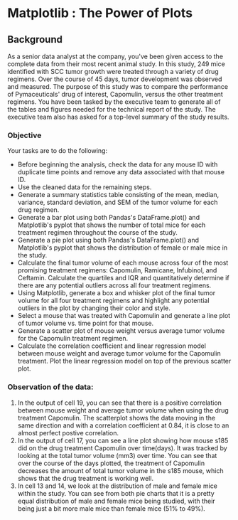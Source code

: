 # Matplotlib : The Power of Plots

## Background
As a senior data analyst at the company, you've been given access to the complete data from their most recent animal study. In this study, 249 mice identified with SCC tumor growth were treated through a variety of drug regimens. Over the course of 45 days, tumor development was observed and measured. The purpose of this study was to compare the performance of Pymaceuticals' drug of interest, Capomulin, versus the other treatment regimens. You have been tasked by the executive team to generate all of the tables and figures needed for the technical report of the study. The executive team also has asked for a top-level summary of the study results.

### Objective
Your tasks are to do the following:
- Before beginning the analysis, check the data for any mouse ID with duplicate time points and remove any data associated with that mouse ID.
- Use the cleaned data for the remaining steps.
- Generate a summary statistics table consisting of the mean, median, variance, standard deviation, and SEM of the tumor volume for each drug regimen.
- Generate a bar plot using both Pandas's DataFrame.plot() and Matplotlib's pyplot that shows  the number of total mice for each treatment regimen throughout the course of the study.
- Generate a pie plot using both Pandas's DataFrame.plot() and Matplotlib's pyplot that shows the distribution of female or male mice in the study.
- Calculate the final tumor volume of each mouse across four of the most promising treatment regimens: Capomulin, Ramicane, Infubinol, and Ceftamin. Calculate the quartiles and IQR and quantitatively determine if there are any potential outliers across all four treatment regimens.
- Using Matplotlib, generate a box and whisker plot of the final tumor volume for all four treatment regimens and highlight any potential outliers in the plot by changing their color and style.
- Select a mouse that was treated with Capomulin and generate a line plot of tumor volume vs. time point for that mouse.
- Generate a scatter plot of mouse weight versus average tumor volume for the Capomulin treatment regimen.
- Calculate the correlation coefficient and linear regression model between mouse weight and average tumor volume for the Capomulin treatment. Plot the linear regression model on top of the previous scatter plot.

### Observation of the data:

1. In the output of cell 19, you can see that there is a positive correlation between mouse weight and average tumor volume when using the drug treatment Capomulin. The scatterplot shows the data moving in the same direction and with a correlation coefficient at 0.84, it is close to an almost perfect postive correlation.
2. In the output of cell 17, you can see a line plot showing how mouse s185 did on the drug treatment Capomulin over time(days). It was tracked by looking at the total tumor volume (mm3) over time. You can see that over the course of the days plotted, the treatment of Capomulin decreases the amount of total tumor volume in the s185 mouse, which shows that the drug treatment is working well.
3. In cell 13 and 14, we look at the distribution of male and female mice within the study. You can see from both pie charts that it is a pretty equal distribution of male and female mice being studied, with their being just a bit more male mice than female mice (51% to 49%).

